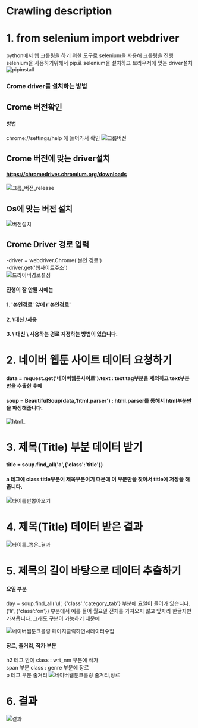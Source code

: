 # Crawling description


# 1. from selenium import webdriver
python에서 웹 크롤링을 하기 위한 도구로 selenium을 사용해 크롤링을 진행  
selenium을 사용하기위해서 pip로 selenium을 설치하고 브라우저에 맞는 driver설치  
![pipinstall](https://user-images.githubusercontent.com/62277037/130061077-5c4dbce2-8a21-4dd5-9c62-aa8f336df138.PNG)  

### Crome driver를 설치하는 방법 

## Crome 버전확인
#### 방법
chrome://settings/help 에 들어가서 확인
![크롬버전](https://user-images.githubusercontent.com/62277037/130061068-52f51618-4990-42b5-bfd3-4812d904bdfa.PNG)

## Crome 버전에 맞는 driver설치  
#### https://chromedriver.chromium.org/downloads  

![크롬_버전_release](https://user-images.githubusercontent.com/62277037/130061070-d10bdd6b-12a6-422d-9892-357a2e2c24b5.PNG)  


## Os에 맞는 버전 설치  
![버전설치](https://user-images.githubusercontent.com/62277037/130061073-0298b31b-4e30-44a7-99d2-ad2cfa2039c6.PNG)

## Crome Driver 경로 입력  
-driver = webdriver.Chrome('본인 경로')  
-driver.get('웹사이트주소')  
![드라이버경로설정](https://user-images.githubusercontent.com/62277037/130061075-688826ec-29df-4e7c-837b-913d003c3049.PNG)  
#### 진행이 잘 안될 시에는  
#### 1. '본인경로' 앞에 r'본인경로'  
#### 2. \대신 /사용  
#### 3. \ 대신 \\ 사용하는 경로 지정하는 방법이 있습니다.  


# 2. 네이버 웹툰 사이트 데이터 요청하기  


#### data = request.get('네이버웹툰사이트').text : text tag부분을 제외하고 text부분만을 추출한 후에
#### soup = BeautifulSoup(data,'html.parser') : html.parser를 통해서 html부분만을 파싱해줍니다.  


![html_](https://user-images.githubusercontent.com/62277037/130057480-e82524bf-fd74-4171-9fbd-b84a8787748f.PNG)


# 3. 제목(Title) 부분 데이터 받기
#### title = soup.find_all('a',{'class':'title'}) 
#### a 테그에 class title부분이 제목부분이기 때문에 이 부분만을 찾아서 title에 저장을 해줍니다. 
![타이틀만뽑아오기](https://user-images.githubusercontent.com/62277037/130057085-f9d0ce0c-a5a2-4b48-8549-b18a892bba02.PNG)


# 4. 제목(Title) 데이터 받은 결과
![타이틀_뽑은_결과](https://user-images.githubusercontent.com/62277037/130057511-e8a006ae-5cb1-4e73-a695-ac3437371d69.PNG)


# 5. 제목의 길이 바탕으로 데이터 추출하기
#### 요일 부분
day = soup.find_all('ul', {'class':'category_tab'} 부분에 요일이 들어가 있습니다.  
('li', {'class':'on'}) 부분에서 예를 들어 월요일 전체를 가져오지 않고 앞자리 한글자만 가져옵니다. 그래도 구분이 가능하기 때문에  


![네이버웹툰크롤링 페이지클릭하면서데이터수집](https://user-images.githubusercontent.com/62277037/130057512-0e40754e-08c1-482a-b818-cecf59085676.PNG)
#### 장르, 줄거리, 작가 부분  
 h2 테그 안에 class : wrt_nm 부분에 작가  
 span 부분 class : genre 부분에 장르  
 p 테그 부분 줄거리
![네이버웹툰크롤링 줄거리,장르](https://user-images.githubusercontent.com/62277037/130057516-7a14a23c-8226-4dc5-8159-1b8713a28ce2.PNG)


# 6. 결과
![결과](https://user-images.githubusercontent.com/62277037/130059389-84a3f6a2-6aae-44b7-acd8-e666ba71cde5.PNG)
